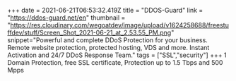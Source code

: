 +++
date = 2021-06-21T06:53:32.419Z
title = "DDOS-Guard"
link = "https://ddos-guard.net/en"
thumbnail = "https://res.cloudinary.com/wegoatdev/image/upload/v1624258688/freestuffdev/stuff/Screen_Shot_2021-06-21_at_2.53.55_PM.png"
snippet="Powerful and complete DDoS Protection for your business. Remote website protection, protected hosting, VDS and more. Instant Activation and 24/7 DDoS Response Team."
tags = ["SSL","security"]
+++
1 Domain Protection, 
free SSL certificate, Protection up to 1.5 Tbps and 500 Mpps